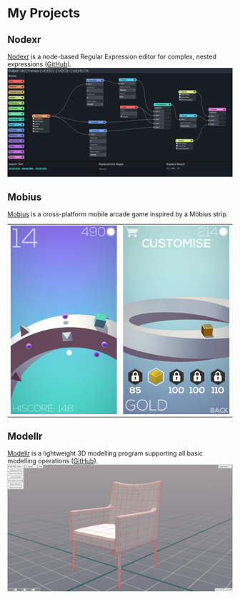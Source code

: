 # My Projects

## Nodexr
[Nodexr](https://jcparkyn.github.io/nodexr) is a node-based Regular Expression editor for complex, nested expressions ([GitHub](https://github.com/Jcparkyn/nodexr)).
![Nodexr Screenshot](/assets/screen_nodexr.png)

## Mobius
[Mobius](https://play.google.com/store/apps/details?id=com.Jamosium.Mobius) is a cross-platform mobile arcade game inspired by a Möbius strip.

<table>
  <tr>
    <td><img src="/assets/screen_mobius1.png" alt="Mobius Screenshot"></td>
    <td><img src="/assets/screen_mobius2.png" alt="Mobius Screenshot"></td>
  </tr>
</table>

## Modellr
[Modellr](https://jcparkyn.github.io/Modellr) is a lightweight 3D modelling program supporting all basic modelling operations ([GitHub](https://github.com/Jcparkyn/Modellr)).
![Modellr Screenshot](/assets/screen_modellr.png)
